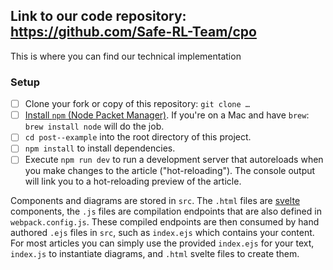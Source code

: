 

## Link to our code repository: https://github.com/Safe-RL-Team/cpo

This is where you can find our technical implementation

### Setup

- [ ] Clone your fork or copy of this repository: `git clone …`
- [ ] [Install `npm` (Node Packet Manager)](https://docs.npmjs.com/getting-started/installing-node#installing-npm-from-the-nodejs-site). If you're on a Mac and have `brew`: `brew install node` will do the job.
- [ ] `cd post--example` into the root directory of this project.
- [ ] `npm install` to install dependencies.
- [ ] Execute `npm run dev` to run a development server that autoreloads when you make changes to the article ("hot-reloading"). The console output will link you to a hot-reloading preview of the article.

Components and diagrams are stored in `src`. The `.html` files are [svelte](https://svelte.technology/guide) components, the `.js` files are compilation endpoints that are also defined in `webpack.config.js`. These compiled endpoints are then consumed by hand authored `.ejs` files in `src`, such as `index.ejs` which contains your content. For most articles you can simply use the provided `index.ejs` for your text, `index.js` to instantiate diagrams, and `.html` svelte files to create them.


